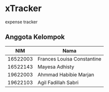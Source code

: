 # xTracker
expense tracker

## **Anggota Kelompok**
| **NIM** | **Nama** |
| --- | --- |
| 16522003 | Frances Louisa Constantine |
| 16522143 | Mayesa Adhisty |
| 19622003 | Ahmmad Habibie Marjan |
| 19622103 | Agil Fadillah Sabri |
